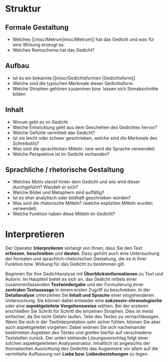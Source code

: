 # Struktur
## Formale Gestaltung 
- Welches [[misc/Metrum|misc/Metrum]] hat das Gedicht und was für eine Wirkung erzeugt es.
- Welches Reimschema hat das Gedicht?

## Aufbau
- Ist es ein bekannte [[misc/Gedichtsformen |Gedichtsform]]
- Welche sind die typischen Merkmale dieser Gedichtsform.
- Welche Strophen gehören zusammen bzw. lassen sich Sinnabschnitte bilden

## Inhalt 
- Worum geht es im Gedicht
- Welche Entwicklung geht aus dem Geschehen des Gedichtes hervor?
- Welche Gefühle vermittelt das Gedicht?
- Ist sie leicht oder schwer geschrieben, welche sind die Merkmale des Schreibstils?
- Was sind die sprachlichen Mitteln.  (wie wird die Sprache verwendet)
- Welche Perspektive ist im Gedicht vorhanden?

## Sprachliche / rhetorische Gestaltung 
- Welches Motiv steckt hinter dem Gedicht und wie wird dieser durchgeführt? Wandelt er sich?
- Welche Bilder und Metaphern sind auffällig?
- Ist es eher analytisch oder bildhaft geschrieben worden?
- Was sind die rhetorische Mitteln? (welche expliziten Mitteln wurden verwendet)
- Welche Funktion haben diese Mitteln im Gedicht?
  
# Interpretieren

Der Operator **Interpretieren** verlangt von Ihnen, dass Sie den Text **erfassen**, **beschreiben** und **deuten**. Dazu gehört auch eine Untersuchung der formalen und sprachlich-rhetorischen Gestaltung, die es in ihrer Funktion bzw. Wirkung für das Gedicht zu bestimmen gilt.

Beginnen Sie Ihre Gedichtanalyse mit **Überblicksinformationen** zu Text und Autorin. Im Hauptteil bietet es sich an, das Gedicht mittels einer zusammenfassenden **Textwiedergabe** und der Formulierung einer **zentralen Textaussage** in einem ersten Zugriff zu beschreiben. In der **Detailanalyse** unterziehen Sie **Inhalt und Sprache** einer eingehenderen Untersuchung. Sie können dabei entweder eine **sukzessiv-chronologische** oder eine **aspektgeleitete Vorgehensweise** wählen. Bei der ersteren erschließen Sie Schritt für Schritt die einzelnen Strophen. Dies ist meist einfacher, da Sie nicht Gefahr laufen, Teile des Textes zu vernachlässigen. Wenn Sie sich in der Textinterpretation sehr sicher fühlen, können Sie aber auch aspektgeleitet vorgehen: Dabei widmen Sie sich nacheinander bestimmten Aspekten des Textes und greifen hierfür auf verschiedene Textstellen zurück. Der unten stehende Lösungsvorschlag folgt einer solchen aspektgeleiteten Analysestruktur.
Inhaltlich ist angesichts der thematischen Ausrichtung des Gedichts das Augenmerk vor allem auf die vermittelte Auffassung von **Liebe bzw. Liebesbeziehungen** zu legen.